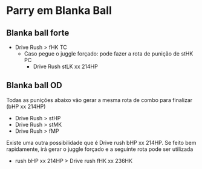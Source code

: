 # Parry em Blanka Ball
## Blanka ball forte
- Drive Rush > fHK TC
    - Caso pegue o juggle forçado: pode fazer a rota de punição de stHK PC
        - Drive Rush stLK xx 214HP

## Blanka ball OD

Todas as punições abaixo vão gerar a mesma rota de combo para finalizar (bHP xx 214HP)

- Drive Rush > stHP
- Drive Rush > stMK
- Drive Rush > fMP

Existe uma outra possibilidade que é Drive rush bHP xx 214HP. Se feito bem rapidamente, irá gerar o juggle forçado e a seguinte rota pode ser utilizada

- rush bHP xx 214HP > Drive rush fHK xx 236HK